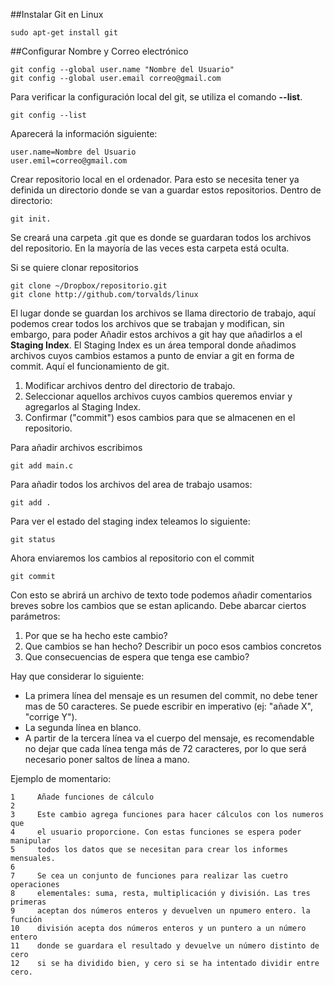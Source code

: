 ##Instalar Git en Linux 
```
sudo apt-get install git
```

##Configurar Nombre y Correo electrónico 
```
git config --global user.name "Nombre del Usuario"
git config --global user.email correo@gmail.com
```
Para verificar la configuración local del git, se utiliza el comando **--list**.
```
git config --list
```
Aparecerá la información siguiente:
```
user.name=Nombre del Usuario
user.emil=correo@gmail.com
```

Crear repositorio local en el ordenador. Para esto se necesita tener ya definida un directorio donde se van a guardar estos repositorios. Dentro de directorio:
```
git init.
```

Se creará una carpeta .git que es donde se guardaran todos los archivos del repositorio. En la mayoría de las veces esta carpeta está oculta.

Si se quiere clonar repositorios
```
git clone ~/Dropbox/repositorio.git
git clone http://github.com/torvalds/linux
```

El lugar donde se guardan los archivos se llama directorio de trabajo, aquí podemos crear todos los archivos que se trabajan y modifican, sin embargo, para poder Añadir estos archivos a git hay que añadirlos a el **Staging Index**. El Staging Index es un área temporal donde añadimos archivos cuyos cambios estamos a punto de enviar a git en forma de commit. Aquí el funcionamiento de git.

1. Modificar archivos dentro del directorio de trabajo.
1. Seleccionar aquellos archivos cuyos cambios queremos enviar y agregarlos al Staging Index.
1. Confirmar ("commit") esos cambios para que se almacenen en el repositorio.

Para añadir archivos escribimos
```
git add main.c
```

Para añadir todos los archivos del area de trabajo usamos:
```
git add .
```

Para ver el estado del staging index teleamos lo siguiente:
```
git status
```

Ahora enviaremos los cambios al repositorio con el commit
```
git commit
```

Con esto se abrirá un archivo de texto tode podemos añadir comentarios breves sobre los cambios que se estan aplicando. Debe abarcar ciertos parámetros:

1. Por que se ha hecho este cambio?
1. Que cambios se han hecho? Describir un poco esos cambios concretos
1. Que consecuencias de espera que tenga ese cambio?

Hay que considerar lo siguiente:
* La primera línea del mensaje es un resumen del commit, no debe tener mas de 50 caracteres. Se puede escribir en imperativo (ej: "añade X", "corrige Y").
* La segunda línea en blanco.
* A partir de la tercera línea va el cuerpo del mensaje, es recomendable no dejar que cada línea tenga más de 72 caracteres, por lo que será necesario poner saltos de línea a mano.

Ejemplo de momentario:
```
1     Añade funciones de cálculo
2
3     Este cambio agrega funciones para hacer cálculos con los numeros que
4     el usuario proporcione. Con estas funciones se espera poder manipular
5     todos los datos que se necesitan para crear los informes mensuales.
6
7     Se cea un conjunto de funciones para realizar las cuetro operaciones
8     elementales: suma, resta, multiplicación y división. Las tres primeras
9     aceptan dos números enteros y devuelven un npumero entero. la función
10    división acepta dos números enteros y un puntero a un número entero
11    donde se guardara el resultado y devuelve un número distinto de cero
12    si se ha dividido bien, y cero si se ha intentado dividir entre cero.
```

